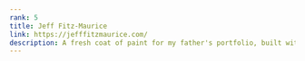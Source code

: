 ```yaml
---
rank: 5
title: Jeff Fitz-Maurice
link: https://jefffitzmaurice.com/
description: A fresh coat of paint for my father's portfolio, built with Jigsaw and TailwindCSS.
---
```

